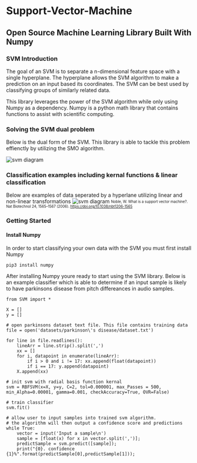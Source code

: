 # Support-Vector-Machine
## Open Source Machine Learning Library Built With Numpy

### SVM Introduction

The goal of an SVM is to separate a n-dimensional feature space with a single hyperplane. The hyperplane allows the SVM algorithm to make a prediction on an input based its coordinates. The SVM can be best used by classifying groups of similarly related data.

This library leverages the power of the SVM algorithm while only using Numpy as a dependency. Numpy is a python math library that contains functions to assist with scientific computing. 

### Solving the SVM dual problem
Below is the dual form of the SVM. This library is able to tackle this problem effienctly by utilizing the SMO algorithm. 

![svm diagram](https://i.stack.imgur.com/mDQfb.png "SVM")

### Classification examples including kernal functions & linear classification
Below are examples of data seperated by a hyperlane utilizing linear and non-linear transformations
![svm diagram](https://media.springernature.com/full/springer-static/image/art%3A10.1038%2Fnbt1206-1565/MediaObjects/41587_2006_BFnbt12061565_Fig1_HTML.gif "SVM")
<sub><sup>Noble, W. What is a support vector machine?. Nat Biotechnol 24, 1565–1567 (2006). https://doi.org/10.1038/nbt1206-1565</sup></sub>

### Getting Started 

#### Install Numpy
In order to start classifying your own data with the SVM you must first install Numpy

`pip3 install numpy`

After installing Numpy youre ready to start using the SVM library. Below is an example classifier which is able to determine if an input sample is likely to have parkinsons disease from pitch differeances in audio samples. 

```
from SVM import *

X = []
y = []

# open parkinsons dataset text file. This file contains training data
file = open('datasets/parkinson\'s disease/dataset.txt')

for line in file.readlines():
    lineArr = line.strip().split(',')
    xx = []
    for i, datapoint in enumerate(lineArr):
        if i > 0 and i != 17: xx.append(float(datapoint))
        if i == 17: y.append(datapoint)
    X.append(xx)

# init svm with radial basis function kernal
svm = RBFSVM(x=X, y=y, C=2, tol=0.000001, max_Passes = 500, min_Alpha=0.00001, gamma=0.001, checkAccuracy=True, OVR=False)

# train classifier
svm.fit()

# allow user to input samples into trained svm algorithm. 
# the algorithm will then output a confidence score and predictions
while True:
    vector = input('Input a sample\n')
    sample = [float(x) for x in vector.split(',')];
    predictSample = svm.predict([sample]);
    print("{0}. confidence {1}%".format(predictSample[0],predictSample[1]));
```
